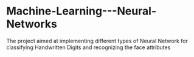 # Machine-Learning---Neural-Networks
The project aimed at implementing different types of Neural Network for classifying Handwritten Digits and recognizing the face attributes
